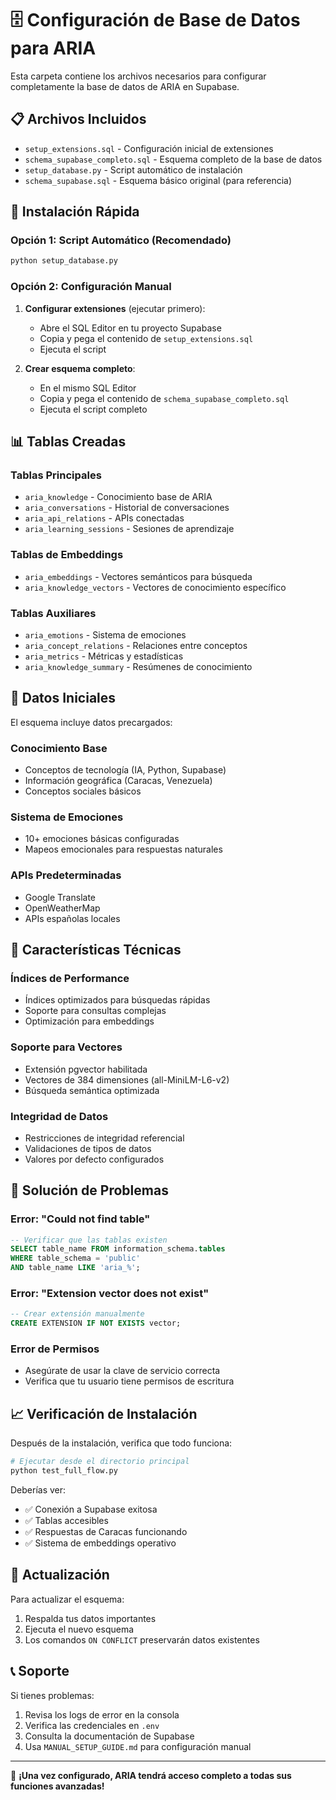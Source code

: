 # 🗄️ Configuración de Base de Datos para ARIA

Esta carpeta contiene los archivos necesarios para configurar completamente la base de datos de ARIA en Supabase.

## 📋 Archivos Incluidos

- `setup_extensions.sql` - Configuración inicial de extensiones
- `schema_supabase_completo.sql` - Esquema completo de la base de datos  
- `setup_database.py` - Script automático de instalación
- `schema_supabase.sql` - Esquema básico original (para referencia)

## 🚀 Instalación Rápida

### Opción 1: Script Automático (Recomendado)
```bash
python setup_database.py
```

### Opción 2: Configuración Manual

1. **Configurar extensiones** (ejecutar primero):
   - Abre el SQL Editor en tu proyecto Supabase
   - Copia y pega el contenido de `setup_extensions.sql`
   - Ejecuta el script

2. **Crear esquema completo**:
   - En el mismo SQL Editor
   - Copia y pega el contenido de `schema_supabase_completo.sql`
   - Ejecuta el script completo

## 📊 Tablas Creadas

### Tablas Principales
- `aria_knowledge` - Conocimiento base de ARIA
- `aria_conversations` - Historial de conversaciones
- `aria_api_relations` - APIs conectadas
- `aria_learning_sessions` - Sesiones de aprendizaje

### Tablas de Embeddings
- `aria_embeddings` - Vectores semánticos para búsqueda
- `aria_knowledge_vectors` - Vectores de conocimiento específico

### Tablas Auxiliares
- `aria_emotions` - Sistema de emociones
- `aria_concept_relations` - Relaciones entre conceptos
- `aria_metrics` - Métricas y estadísticas
- `aria_knowledge_summary` - Resúmenes de conocimiento

## 🎯 Datos Iniciales

El esquema incluye datos precargados:

### Conocimiento Base
- Conceptos de tecnología (IA, Python, Supabase)
- Información geográfica (Caracas, Venezuela)
- Conceptos sociales básicos

### Sistema de Emociones
- 10+ emociones básicas configuradas
- Mapeos emocionales para respuestas naturales

### APIs Predeterminadas
- Google Translate
- OpenWeatherMap  
- APIs españolas locales

## 🔧 Características Técnicas

### Índices de Performance
- Índices optimizados para búsquedas rápidas
- Soporte para consultas complejas
- Optimización para embeddings

### Soporte para Vectores
- Extensión pgvector habilitada
- Vectores de 384 dimensiones (all-MiniLM-L6-v2)
- Búsqueda semántica optimizada

### Integridad de Datos
- Restricciones de integridad referencial
- Validaciones de tipos de datos
- Valores por defecto configurados

## 🐛 Solución de Problemas

### Error: "Could not find table"
```sql
-- Verificar que las tablas existen
SELECT table_name FROM information_schema.tables 
WHERE table_schema = 'public' 
AND table_name LIKE 'aria_%';
```

### Error: "Extension vector does not exist"
```sql
-- Crear extensión manualmente
CREATE EXTENSION IF NOT EXISTS vector;
```

### Error de Permisos
- Asegúrate de usar la clave de servicio correcta
- Verifica que tu usuario tiene permisos de escritura

## 📈 Verificación de Instalación

Después de la instalación, verifica que todo funciona:

```python
# Ejecutar desde el directorio principal
python test_full_flow.py
```

Deberías ver:
- ✅ Conexión a Supabase exitosa
- ✅ Tablas accesibles
- ✅ Respuestas de Caracas funcionando
- ✅ Sistema de embeddings operativo

## 🔄 Actualización

Para actualizar el esquema:

1. Respalda tus datos importantes
2. Ejecuta el nuevo esquema
3. Los comandos `ON CONFLICT` preservarán datos existentes

## 📞 Soporte

Si tienes problemas:

1. Revisa los logs de error en la consola
2. Verifica las credenciales en `.env`
3. Consulta la documentación de Supabase
4. Usa `MANUAL_SETUP_GUIDE.md` para configuración manual

---

🎉 **¡Una vez configurado, ARIA tendrá acceso completo a todas sus funciones avanzadas!**